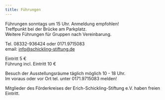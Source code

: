 ```yaml
---
title: Führungen
---
```


Führungen sonntags um 15 Uhr. Anmeldung empfohlen!    
Treffpunkt bei der Brücke am Parkplatz.   
Weitere Führungen für Gruppen nach Vereinbarung.   
  
Tel. 08332-936424 oder 0171.9715083    
email: info@schickling-stiftung.de  

Eintritt 5 €  
Führung incl. Eintritt 10 € 

Besuch der Ausstellungsräume täglich möglich 
10 - 18 Uhr.  
Im voraus oder vor Ort tel. unter 0171.9715083 melden!    



Mitglieder des Förderkreises der Erich-Schickling-Stiftung e.V. haben freien Eintritt.








